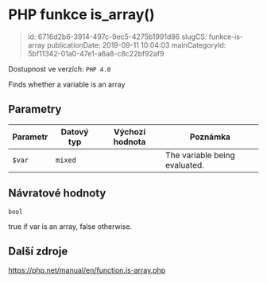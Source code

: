 PHP funkce is_array()
================================

> id: 6716d2b6-3914-497c-9ec5-4275b1991d86
> slugCS: funkce-is-array
> publicationDate: 2019-09-11 10:04:03
> mainCategoryId: 5bf11342-01a0-47e1-a6a8-c8c22bf92af9

Dostupnost ve verzích: `PHP 4.0`

Finds whether a variable is an array


Parametry
--------------

| Parametr | Datový typ | Výchozí hodnota | Poznámka |
|-----|-----|-----|-----|
| `$var` | `mixed` |  | The variable being evaluated. |


Návratové hodnoty
----------------

`bool`

true if var is an array,
false otherwise.

Další zdroje
------------

https://php.net/manual/en/function.is-array.php
